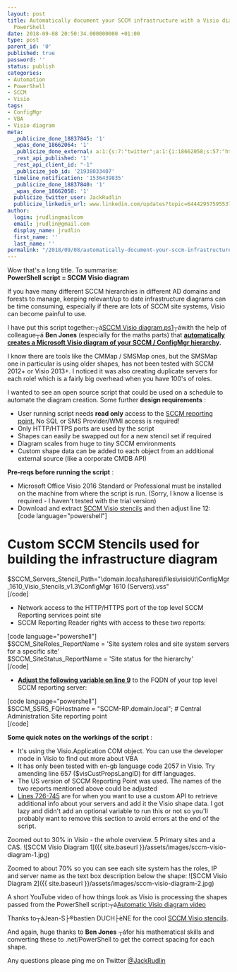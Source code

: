 ```yaml
---
layout: post
title: Automatically document your SCCM infrastructure with a Visio diagram using
  PowerShell
date: 2018-09-08 20:50:34.000000000 +01:00
type: post
parent_id: '0'
published: true
password: ''
status: publish
categories:
- Automation
- PowerShell
- SCCM
- Visio
tags:
- ConfigMgr
- VBA
- Visio diagram
meta:
  _publicize_done_18837845: '1'
  _wpas_done_18662064: '1'
  _publicize_done_external: a:1:{s:7:"twitter";a:1:{i:18662058;s:57:"https://twitter.com/JackRudlin/status/1038530064453906433";}}
  _rest_api_published: '1'
  _rest_api_client_id: "-1"
  _publicize_job_id: '21938033407'
  timeline_notification: '1536439835'
  _publicize_done_18837840: '1'
  _wpas_done_18662058: '1'
  publicize_twitter_user: JackRudlin
  publicize_linkedin_url: www.linkedin.com/updates?topic=6444295759553798144
author:
  login: jrudlingmailcom
  email: jrudlin@gmail.com
  display_name: jrudlin
  first_name: ''
  last_name: ''
permalink: "/2018/09/08/automatically-document-your-sccm-infrastructure-with-a-visio-diagram-using-powershell/"
---
```

Wow that's a long title. To summarise:  
**PowerShell script = SCCM Visio diagram**

If you have many different SCCM hierarchies in different AD domains and forests to manage, keeping relevant/up to date infrastructure diagrams can be time consuming, especially if there are lots of SCCM site systems, Visio can become painful to use.

I have put this script together:┬á[SCCM Visio diagram.ps1](https://github.com/jrudlin/SCCM-Visio-PoSh/blob/master/SCCM%20Document%20Infrastructure%20with%20Visio%20diagram%20output.ps1)┬áwith the help of colleague┬á **Ben Jones** (especially for the maths parts) that **<u>automatically creates a Microsoft Visio diagram of your SCCM / ConfigMgr hierarchy</u>.**

I know there are tools like the CMMap / SMSMap ones, but the SMSMap one in particular is using older shapes, has not been tested with SCCM 2012+ or Visio 2013+. I noticed it was also creating duplicate servers for each role! which is a fairly big overhead when you have 100's of roles.

I wanted to see an open source script that could be used on a schedule to automate the diagram creation. Some further **design requirements** :

- User running script needs **read only** access to the <u>SCCM reporting point.</u> No SQL or SMS Provider/WMI access is required!
- Only HTTP/HTTPS ports are used by the script
- Shapes can easily be swapped out for a new stencil set if required
- Diagram scales from huge to tiny SCCM environments
- Custom shape data can be added to each object from an additional external source (like a corporate CMDB API)

**Pre-reqs before running the script** :

- Microsoft Office Visio 2016 Standard or Professional must be installed on the machine from where the script is run. (Sorry, I know a license is required - I haven't tested with the trial version)
- Download and extract [SCCM Visio stencils](https://gallery.technet.microsoft.com/System-Center-Configuration-d67b8ac5) and then adjust line 12:  
[code language="powershell"]  
# Custom SCCM Stencils used for building the infrastructure diagram  
$SCCM\_Servers\_Stencil\_Path="\\domain.local\shares\files\visio\it\ConfigMgr\_1610\_Visio\_Stencils\_v1.3\ConfigMgr 1610 (Servers).vss"  
[/code]
- Network access to the HTTP/HTTPS port of the top level SCCM Reporting services point site
- SCCM Reporting Reader rights with access to these two reports:

[code language="powershell"]  
$SCCM\_SiteRoles\_ReportName = 'Site system roles and site system servers for a specific site'  
$SCCM\_SiteStatus\_ReportName = 'Site status for the hierarchy'  
[/code]

- **<u>Adjust the following variable on line 9</u>** to the FQDN of your top level SCCM reporting server:

[code language="powershell"]  
$SCCM\_SSRS\_FQHostname = "SCCM-RP.domain.local"; # Central Administration Site reporting point  
[/code]

  
**Some quick notes on the workings of the script** :

- It's using the Visio.Application COM object. You can use the developer mode in Visio to find out more about VBA
- It has only been tested with en-gb language code 2057 in Visio. Try amending line 657 ($visCustPropsLangID) for diff languages.
- The US version of SCCM Reporting Point was used. The names of the two reports mentioned above could be adjusted
- <u>Lines 726-745</u> are for when you want to use a custom API to retrieve additional info about your servers and add it the Visio shape data. I got lazy and didn't add an optional variable to run this or not so you'll probably want to remove this section to avoid errors at the end of the script.

Zoomed out to 30% in Visio - the whole overview. 5 Primary sites and a CAS. ![SCCM Visio Diagram 1]({{ site.baseurl }}/assets/images/sccm-visio-diagram-1.jpg)

Zoomed to about 70% so you can see each site system has the roles, IP and server name as the text box description below the shape: ![SCCM Visio Diagram 2]({{ site.baseurl }}/assets/images/sccm-visio-diagram-2.jpg)

A short YouTube video of how things look as Visio is processing the shapes passed from the PowerShell script:┬á[Automatic Visio diagram video](https://youtu.be/5mBtPIQpDt0)

Thanks to┬áJean-S├®bastien DUCH├èNE for the cool [SCCM Visio stencils](https://gallery.technet.microsoft.com/System-Center-Configuration-d67b8ac5).

And again, huge thanks to **Ben Jones** ┬áfor his mathematical skills and converting these to .net/PowerShell to get the correct spacing for each shape.

Any questions please ping me on Twitter [@JackRudlin](https://twitter.com/jackrudlin)

